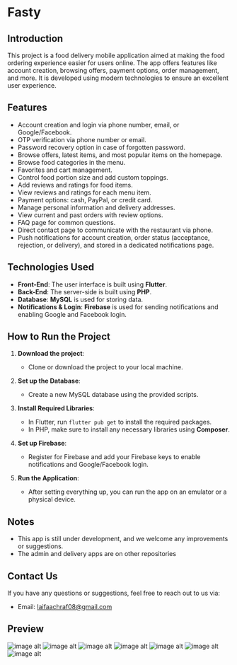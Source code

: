 # Fasty

## Introduction

This project is a food delivery mobile application aimed at making the food ordering experience easier for users online. The app offers features like account creation, browsing offers, payment options, order management, and more. It is developed using modern technologies to ensure an excellent user experience.

## Features

- Account creation and login via phone number, email, or Google/Facebook.
- OTP verification via phone number or email.
- Password recovery option in case of forgotten password.
- Browse offers, latest items, and most popular items on the homepage.
- Browse food categories in the menu.
- Favorites and cart management.
- Control food portion size and add custom toppings.
- Add reviews and ratings for food items.
- View reviews and ratings for each menu item.
- Payment options: cash, PayPal, or credit card.
- Manage personal information and delivery addresses.
- View current and past orders with review options.
- FAQ page for common questions.
- Direct contact page to communicate with the restaurant via phone.
- Push notifications for account creation, order status (acceptance, rejection, or delivery), and stored in a dedicated notifications page.

## Technologies Used

- **Front-End**: The user interface is built using **Flutter**.
- **Back-End**: The server-side is built using **PHP**.
- **Database**: **MySQL** is used for storing data.
- **Notifications & Login**: **Firebase** is used for sending notifications and enabling Google and Facebook login.

## How to Run the Project

1. **Download the project**:
   - Clone or download the project to your local machine.

2. **Set up the Database**:
   - Create a new MySQL database using the provided scripts.

3. **Install Required Libraries**:
   - In Flutter, run `flutter pub get` to install the required packages.
   - In PHP, make sure to install any necessary libraries using **Composer**.

4. **Set up Firebase**:
   - Register for Firebase and add your Firebase keys to enable notifications and Google/Facebook login.

5. **Run the Application**:
   - After setting everything up, you can run the app on an emulator or a physical device.

## Notes

- This app is still under development, and we welcome any improvements or suggestions.
- The admin and delivery apps are on other repositories

## Contact Us

If you have any questions or suggestions, feel free to reach out to us via:

- Email: laifaachraf08@gmail.com

## Preview
![image alt](https://github.com/achraf-dev8/fasty-food-delivery-app/blob/ce8d6e16bc8934be60035c81237199f55d459139/show_images/Design%20sans%20titre.png)
![image alt](https://github.com/achraf-dev8/fasty-food-delivery-app/blob/73ef494514b65d8a2e4f0b6076cd7edb81635229/show_images/Design%20sans%20titre%20(1).png)
![image alt](https://github.com/achraf-dev8/fasty-food-delivery-app/blob/73ef494514b65d8a2e4f0b6076cd7edb81635229/show_images/Design%20sans%20titre%20(2).png)
![image alt](https://github.com/achraf-dev8/fasty-food-delivery-app/blob/73ef494514b65d8a2e4f0b6076cd7edb81635229/show_images/Design%20sans%20titre%20(3).png)
![image alt](https://github.com/achraf-dev8/fasty-food-delivery-app/blob/73ef494514b65d8a2e4f0b6076cd7edb81635229/show_images/Design%20sans%20titre%20(4).png)
![image alt](https://github.com/achraf-dev8/fasty-food-delivery-app/blob/73ef494514b65d8a2e4f0b6076cd7edb81635229/show_images/Design%20sans%20titre%20(5).png)
![image alt](https://github.com/achraf-dev8/fasty-food-delivery-app/blob/73ef494514b65d8a2e4f0b6076cd7edb81635229/show_images/Design%20sans%20titre%20(6).png)
